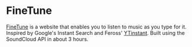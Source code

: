 # FineTune

[FineTune](http://finetune.me) is a website that enables you to listen to music as you type for it. Inspired by Google's Instant Search and Feross' [YTinstant](http://ytinstant.com). Built using the SoundCloud API in about 3 hours.
